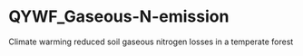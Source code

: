 # QYWF_Gaseous-N-emission
Climate warming reduced soil gaseous nitrogen losses in a temperate forest

